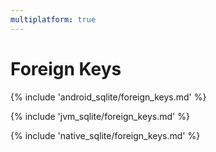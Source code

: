 ```yaml
---
multiplatform: true
---
```


# Foreign Keys

{% include 'android_sqlite/foreign_keys.md' %}

{% include 'jvm_sqlite/foreign_keys.md' %}

{% include 'native_sqlite/foreign_keys.md' %}